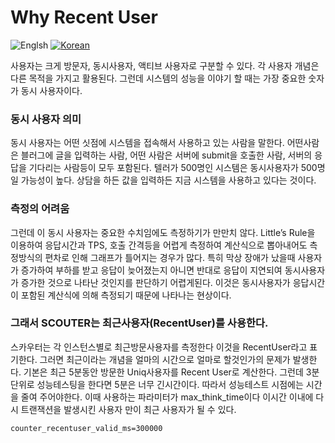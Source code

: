 # Why Recent User
![Englsh](https://img.shields.io/badge/language-English-red.svg) [![Korean](https://img.shields.io/badge/language-Korean-blue.svg)](Why-Recent-User_kr.md)

사용자는 크게 방문자, 동시사용자, 액티브 사용자로 구분할 수 있다.  각 사용자 개념은 다른 목적을 가지고 활용된다. 그런데 시스템의 성능을 이야기 할 때는 가장 중요한 숫자가 동시 사용자이다. 

### 동시 사용자 의미
동시 사용자는 어떤 싯점에 시스템을 접속해서 사용하고 있는 사람을 말한다. 어떤사람은 블러그에 글을 입력하는 사람, 어떤 사람은 서버에 submit을 호출한 사람, 서버의 응답을 기다리는 사람등이 모두 포함된다. 
텔러가 500명인 시스템은 동시사용자가 500명일 가능성이 높다. 상담을 하든 값을 입력하든 지금 시스템을 사용하고 있다는 것이다. 

### 측정의 어려움
그런데 이 동시 사용자는 중요한 수치임에도 측정하기가 만만치 않다. Little’s Rule을 이용하여 응답시간과 TPS, 호출 간격등을 어렵게 측정하여 계산식으로 뽑아내어도 측정방식의 편차로 인해 그래프가 틀어지는 경우가 많다. 
특히 막상 장애가 났을때  사용자가 증가하여 부하를 받고 응답이 늦어졌는지 아니면 반대로 응답이 지연되여 동시사용자가 증가한 것으로 나타난 것인지를 판단하기 어렵게된다. 이것은 동시사용자가 응답시간이 포함된 계산식에 의해 측정되기 때문에 나타나는 현상이다. 

### 그래서 SCOUTER는 최근사용자(RecentUser)를 사용한다.
스카우터는 각 인스턴스별로 최근방문사용자를 측정한다 이것을 RecentUser라고 표기한다.
그러면 최근이라는 개념을 얼마의 시간으로 얼마로 할것인가의 문제가 발생한다.
기본은 최근 5분동안 방문한 Uniq사용자를 Recent User로 계산한다.
그런데 3분단위로 성능테스팅을 한다면 5분은 너무 긴시간이다. 따라서 성능테스트 시점에는 시간을 줄여 주어야한다.
이때 사용하는 파라미터가 max_think_time이다 이시간 이내에 다시 트랜잭션을 발생시킨 사용자 만이
최근 사용자가 될 수 있다.
```
counter_recentuser_valid_ms=300000
```
